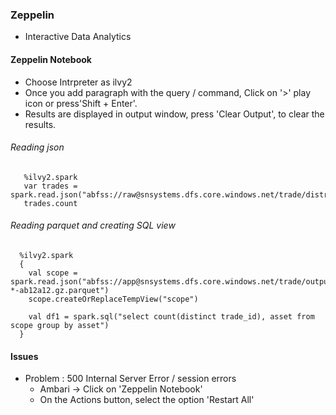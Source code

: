 ### Zeppelin
   - Interactive Data Analytics

#### Zeppelin Notebook
   - Choose Intrpreter as ilvy2
   - Once you add paragraph with the query / command, Click on '>' play icon or press'Shift + Enter'.
   - Results are displayed in output window, press 'Clear Output', to clear the results.

###### Reading json   
   ```
      %ilvy2.spark
      var trades = spark.read.json("abfss://raw@snsystems.dfs.core.windows.net/trade/distribute/20220430/simulation/trades.json")
      trades.count
   ```

###### Reading parquet and creating SQL view
   ```
     %ilvy2.spark
     {
       val scope = spark.read.json("abfss://app@snsystems.dfs.core.windows.net/trade/output/20220430/simulation/part-*-ab12a12.gz.parquet")
       scope.createOrReplaceTempView("scope")

       val df1 = spark.sql("select count(distinct trade_id), asset from scope group by asset") 
     }
   ```

#### Issues
   - Problem : 500 Internal Server Error / session errors
     - Ambari -> Click on 'Zeppelin Notebook'
     - On the Actions button, select the option 'Restart All'